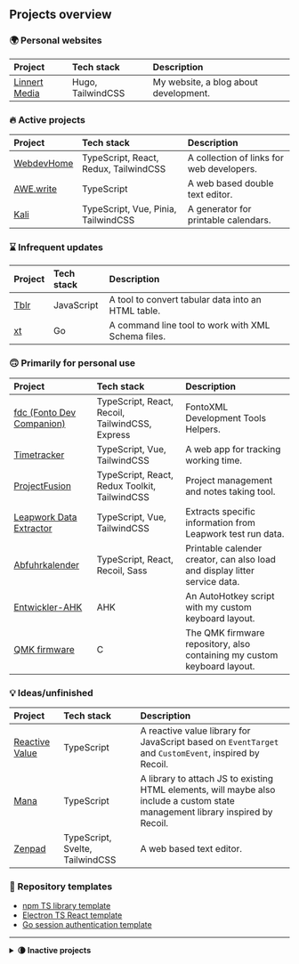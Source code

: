 ## Projects overview

### 🌍 Personal websites

| Project | Tech stack | Description |
| :------ | :--------- | :---------- |
| [Linnert Media](https://github.com/alinnert/linnertmedia) | Hugo, TailwindCSS | My website, a blog about development. |

### 🔥 Active projects

| Project | Tech stack | Description |
| :------ | :--------- | :---------- |
| [WebdevHome](https://github.com/webdevhome/webdevhome.github.io) | TypeScript, React, Redux, TailwindCSS | A collection of links for web developers. |
| [AWE.write](https://github.com/alinnert/awewrite) | TypeScript | A web based double text editor. |
| [Kali](https://github.com/alinnert/kali) | TypeScript, Vue, Pinia, TailwindCSS | A generator for printable calendars. |

### ⌛️ Infrequent updates

| Project | Tech stack | Description |
| :------ | :--------- | :---------- |
| [Tblr](https://github.com/alinnert/tblr) | JavaScript | A tool to convert tabular data into an HTML table. |
| [xt](https://github.com/alinnert/xt) | Go | A command line tool to work with XML Schema files. |

### 🙃 Primarily for personal use

| Project | Tech stack | Description |
| :------ | :--------- | :---------- |
| [fdc (Fonto Dev Companion)](https://github.com/alinnert/fdc) | TypeScript, React, Recoil, TailwindCSS, Express | FontoXML Development Tools Helpers. |
| [Timetracker](https://github.com/alinnert/timetracker) | TypeScript, Vue, TailwindCSS | A web app for tracking working time. |
| [ProjectFusion](https://github.com/alinnert/project-fusion) | TypeScript, React, Redux Toolkit, TailwindCSS | Project management and notes taking tool. |
| [Leapwork Data Extractor](https://github.com/alinnert/leapwork-data-extractor) | TypeScript, Vue, TailwindCSS | Extracts specific information from Leapwork test run data. |
| [Abfuhrkalender](https://github.com/alinnert/abfuhrkalender) | TypeScript, React, Recoil, Sass | Printable calender creator, can also load and display litter service data. |
| [Entwickler-AHK](https://github.com/alinnert/entwickler-ahk) | AHK | An AutoHotkey script with my custom keyboard layout. |
| [QMK firmware](https://github.com/alinnert/qmk_firmware) | C | The QMK firmware repository, also containing my custom keyboard layout. |

### 💡 Ideas/unfinished

| Project | Tech stack | Description |
| :------ | :--------- | :---------- |
| [Reactive Value](https://github.com/alinnert/reactive-value) | TypeScript | A reactive value library for JavaScript based on `EventTarget` and `CustomEvent`, inspired by Recoil. |
| [Mana](https://github.com/alinnert/mana) | TypeScript | A library to attach JS to existing HTML elements, will maybe also include a custom state management library inspired by Recoil. |
| [Zenpad](https://github.com/alinnert/zenpad) | TypeScript, Svelte, TailwindCSS | A web based text editor. |

### 📄 Repository templates

- [npm TS library template](https://github.com/alinnert/npm-ts-library)
- [Electron TS React template](https://github.com/alinnert/electron-ts-react-template)
- [Go session authentication template](https://github.com/alinnert/go-session-auth-template)

<hr>

<details>

<summary><strong>🌘 Inactive projects</strong></summary>

### ❓ Unknown / no plans currently

| Project | Tech stack | Description |
| :------ | :--------- | :---------- |
| [Markdown CLI](https://github.com/alinnert/markdown-cli) | JavaScript | A CLI tool to quickly convert markdown to html. (*I don't need it anymore*) |
| [Protofiles](https://github.com/alinnert/protofiles) | TypeScript | Tool to create new files by templates. (*Not sure if I'll continue working on this*) |
| [SSH Tool](https://github.com/alinnert/sshtool) | Dart | SSH tools with planned GUI. (*Not sure if I'll continue working on this*) |
| [Type Case](https://github.com/alinnert/type-case) | JavaScript | Text editor for ChromeOS. (*Will probably be replaced by [Zenpad](https://github.com/alinnert/zenpad)*) |

### 🧹 Craft CMS 2 Plugins (no active development)

| Project | Tech stack | Description |
| :------ | :--------- | :---------- |
| [Vistor Counter](https://github.com/alinnert/craft-plugin-visitorcounter) | PHP | A plugin that displays a visitor counter in Craft's Control Panel. |
| [XLS2HTML Twig Filter](https://github.com/alinnert/craft-plugin-xls2html-twig-filter) | PHP | A Twig filter for Craft that converts data copied from MS Excel to an HTML table. |

### 📦 Archived

| Project | Tech stack | Description |
| :------ | :--------- | :---------- |
| [TState](https://github.com/alinnert/tstate) | TS | State management library. (*Will likely be replaced by [Mana](https://github.com/alinnert/mana)'s state management library*) |

</details>
